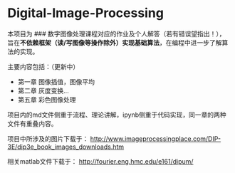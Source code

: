 # Digital-Image-Processing
本项目为 ### 数字图像处理课程对应的作业及个人解答（若有错误望指出！），  
旨在**不依赖框架（读/写图像等操作除外）实现基础算法**，在编程中进一步了解算法的实现。

主要内容包括：（更新中）
- 第一章 图像插值，图像平均
- 第二章 灰度变换...
- 第五章 彩色图像处理

项目内的md文件侧重于流程、理论讲解，ipynb侧重于代码实现，同一章的两种文件有重叠内容。  

项目中所涉及的图片下载于：
http://www.imageprocessingplace.com/DIP-3E/dip3e_book_images_downloads.htm 

相关matlab文件下载于：
http://fourier.eng.hmc.edu/e161/dipum/
